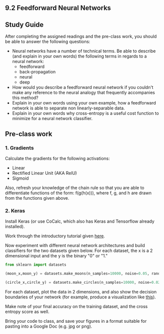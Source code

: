 ## 9.2 Feedforward Neural Networks

## Study Guide

After completing the assigned readings and the pre-class work, you should be able to answer the following questions:

- Neural networks have a number of technical terms. Be able to describe (and explain in your own words) the following terms in regards to a neural network:
  - feedforward
  - back-propagation
  - neural
  - deep
- How would you describe a feedforward neural network if you couldn't make any reference to the neural analogy that frequently accompanies this method?
- Explain in your own words using your own example, how a feedforward network is able to separate non linearly-separable data.
- Explain in your own words why cross-entropy is a useful cost function to minimize for a neural network classifier.

## Pre-class work

### 1. Gradients

Calculate the gradients for the following activations:

- Linear
- Rectified Linear Unit (AKA RelU)
- Sigmoid

Also, refresh your knowledge of the chain rule so that you are able to differentiate functions of the form: f(g(h(x))), where f, g, and h are drawn from the functions given above.

### 2. Keras

Install Keras (or use CoCalc, which also has Keras and Tensorflow already installed).

Work through the introductory tutorial given [here](https://machinelearningmastery.com/tutorial-first-neural-network-python-keras/). 

Now experiment with different neural network architectures and build classifiers for the two datasets given below. For each dataset, the x is a 2 dimensional input and the y is the binary "0" or "1."

```python
from sklearn import datasets

(moon_x,moon_y) = datasets.make_moons(n_samples=10000, noise=0.05, random_state=42)

(circle_x,circle_y) = datasets.make_circles(n_samples=10000, noise=0.025, random_state=42)

```

For each dataset, plot the data in 2 dimensions, and also show the decision boundaries of your network (for example, produce a visualization like [this](https://scikit-learn.org/stable/auto_examples/svm/plot_iris_svc.html)).

Make note of your final accuracy on the training dataset, and the cross entropy score as well.

Bring your code to class, and save your figures in a format suitable for pasting into a Google Doc (e.g. jpg or png).
